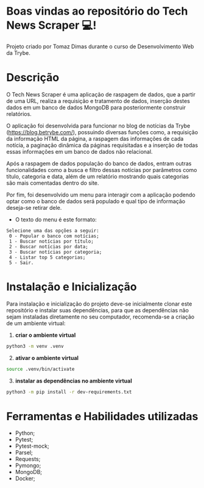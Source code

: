 # Boas vindas ao repositório do Tech News Scraper :computer:! 
Projeto criado por Tomaz Dimas durante o curso de Desenvolvimento Web da Trybe.

# Descrição

O Tech News Scraper é uma aplicação de raspagem de dados, que a partir de uma URL, realiza a requisição e tratamento de dados, inserção destes dados em um banco de dados MongoDB para posteriormente construir relatórios.

O aplicação foi desenvolvida para funcionar no blog de notícias da Trybe (https://blog.betrybe.com/), possuindo diversas funções como, a requisição da informação HTML da página, a raspagem das informações de cada notícia, a paginação dinâmica da páginas requisitadas e a inserção de todas essas informações em um banco de dados não relacional.

Após a raspagem de dados população do banco de dados, entram outras funcionalidades como a busca e filtro dessas notícias por parâmetros como título, categoria e data, além de um relatório mostrando quais categorias são mais comentadas dentro do site.

Por fim, foi desenvolvido um menu para interagir com a aplicação podendo optar como o banco de dados será populado e qual tipo de informação deseja-se retirar dele.

* O texto do menu é este formato:

```
Selecione uma das opções a seguir:
 0 - Popular o banco com notícias;
 1 - Buscar notícias por título;
 2 - Buscar notícias por data;
 3 - Buscar notícias por categoria;
 4 - Listar top 5 categorias;
 5 - Sair.
```

# Instalação e Inicialização

Para instalação e inicialização do projeto deve-se inicialmente clonar este repositório e instalar suas dependências, para que as dependências não sejam instaladas diretamente no seu computador, recomenda-se a criação de um ambiente virtual:

  1. **criar o ambiente virtual**

  ```bash
python3 -m venv .venv
  ```

  2. **ativar o ambiente virtual**

  ```bash
source .venv/bin/activate
  ```

  3. **instalar as dependências no ambiente virtual**

  ```bash
python3 -m pip install -r dev-requirements.txt
  ```

# Ferramentas e Habilidades utilizadas

- Python;
- Pytest;
- Pytest-mock;
- Parsel;
- Requests;
- Pymongo;
- MongoDB;
- Docker;
